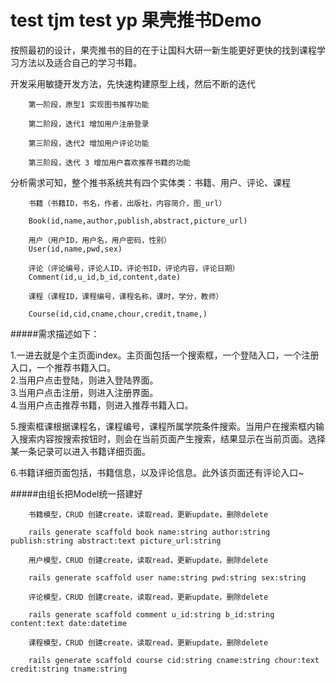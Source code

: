 test tjm
test yp
果壳推书Demo
==================================================
按照最初的设计，果壳推书的目的在于让国科大研一新生能更好更快的找到课程学习方法以及适合自己的学习书籍。

开发采用敏捷开发方法，先快速构建原型上线，然后不断的迭代


        第一阶段，原型1 实现图书推荐功能

        第二阶段，迭代1 增加用户注册登录

        第三阶段，迭代2 增加用户评论功能

        第三阶段，迭代 3 增加用户喜欢推荐书籍的功能



分析需求可知，整个推书系统共有四个实体类：书籍、用户、评论、课程





        书籍（书籍ID，书名，作者，出版社，内容简介，图_url）

        Book(id,name,author,publish,abstract,picture_url)

        用户（用户ID，用户名，用户密码，性别）
        User(id,name,pwd,sex)

        评论（评论编号，评论人ID，评论书ID，评论内容，评论日期）
        Comment(id,u_id,b_id,content,date)

        课程（课程ID，课程编号，课程名称，课时，学分，教师）

        Course(id,cid,cname,chour,credit,tname,)




#####需求描述如下：

1.一进去就是个主页面index。主页面包括一个搜索框，一个登陆入口，一个注册入口，一个推荐书籍入口。<br>
2.当用户点击登陆，则进入登陆界面。<br>
3.当用户点击注册，则进入注册界面。<br>
4.当用户点击推荐书籍，则进入推荐书籍入口。<br>


5.搜索框课根据课程名，课程编号，课程所属学院条件搜索。当用户在搜索框内输入搜索内容按搜索按钮时，则会在当前页面产生搜索，结果显示在当前页面。选择某一条记录可以进入书籍详细页面。<br>

6.书籍详细页面包括，书籍信息，以及评论信息。此外该页面还有评论入口~<br>




#####由组长把Model统一搭建好

        书籍模型，CRUD 创建create，读取read，更新update，删除delete

        rails generate scaffold book name:string author:string publish:string abstract:text picture_url:string

        用户模型，CRUD 创建create，读取read，更新update，删除delete

        rails generate scaffold user name:string pwd:string sex:string 

        评论模型，CRUD 创建create，读取read，更新update，删除delete

        rails generate scaffold comment u_id:string b_id:string content:text date:datetime 

        课程模型，CRUD 创建create，读取read，更新update，删除delete

        rails generate scaffold course cid:string cname:string chour:text credit:string tname:string 

